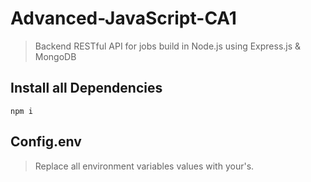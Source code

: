 # Advanced-JavaScript-CA1
> Backend RESTful API for jobs build in Node.js using Express.js & MongoDB

## Install all Dependencies
```
npm i 
```
## Config.env
> Replace all environment variables values with your's.
